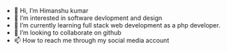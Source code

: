 - 👋 Hi, I’m Himanshu kumar
- 👀 I’m interested in software devlopment and design
- 🌱 I’m currently learning full stack web development as a php developer.
- 💞️ I’m looking to collaborate on github
- 📫 How to reach me through my social media account

<!---
himanshu12kumar/himanshu12kumar is a ✨ special ✨ repository because its `README.md` (this file) appears on your GitHub profile.
You can click the Preview link to take a look at your changes.
--->
